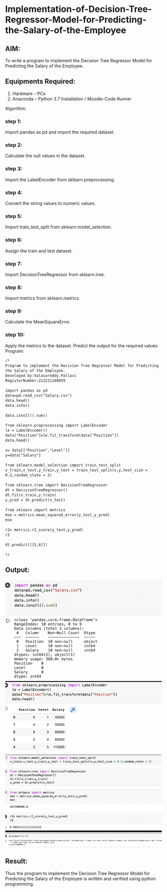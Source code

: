 # Implementation-of-Decision-Tree-Regressor-Model-for-Predicting-the-Salary-of-the-Employee

## AIM:
To write a program to implement the Decision Tree Regressor Model for Predicting the Salary of the Employee.

## Equipments Required:
1. Hardware – PCs
2. Anaconda – Python 3.7 Installation / Moodle-Code Runner

Algorithm:
### step 1:
Import pandas as pd and import the required dataset.
### step 2:
Calculate the null values in the dataset.
### step 3:
Import the LabelEncoder from sklearn.preprocessing.
### step 4:
Convert the string values to numeric values.
### step 5:
Import train_test_split from sklearn.model_selection.
### step 6:
Assign the train and test dataset.
### step 7:
Import DecisionTreeRegressor from sklearn.tree.
### step 8:
Import metrics from sklearn.metrics.
### step 9:
Calculate the MeanSquareError.
### step 10:
Apply the metrics to the dataset. Predict the output for the required values
Program:
```
/*
Program to implement the Decision Tree Regressor Model for Predicting the Salary of the Employee.
Developed by:Valasareddy.Pallavi
RegisterNumber:212221240059

import pandas as pd
data=pd.read_csv("Salary.csv")
data.head()
data.info()

data.isnull().sum()

from sklearn.preprocessing import LabelEncoder
le = LabelEncoder()
data["Position"]=le.fit_transform(data["Position"])
data.head()

x= data[["Position","Level"]]
y=data["Salary"]

from sklearn.model_selection import train_test_split
x_train,x_test,y_train,y_test = train_test_split(x,y,test_size = 0.2,random_state = 2)

from sklearn.tree import DecisionTreeRegressor
dt = DecisionTreeRegressor()
dt.fit(x_train,y_train)
y_pred = dt.predict(x_test)

from sklearn import metrics
mse = metrics.mean_squared_error(y_test,y_pred)
mse

r2= metrics.r2_score(y_test,y_pred)
r2

dt.predict([[5,6]])

*/
```


## Output:
![output](https://github.com/Pallavi-Raveendranadreddy/Implementation-of-Decision-Tree-Regressor-Model-for-Predicting-the-Salary-of-the-Employee/blob/0338b472e53e6644a8e5870dc17fa5a349f6a934/7.1.png)
![output](https://github.com/Pallavi-Raveendranadreddy/Implementation-of-Decision-Tree-Regressor-Model-for-Predicting-the-Salary-of-the-Employee/blob/0338b472e53e6644a8e5870dc17fa5a349f6a934/7.2.png)
![output](https://github.com/Pallavi-Raveendranadreddy/Implementation-of-Decision-Tree-Regressor-Model-for-Predicting-the-Salary-of-the-Employee/blob/0338b472e53e6644a8e5870dc17fa5a349f6a934/7.3.png)
![output](https://github.com/Pallavi-Raveendranadreddy/Implementation-of-Decision-Tree-Regressor-Model-for-Predicting-the-Salary-of-the-Employee/blob/0338b472e53e6644a8e5870dc17fa5a349f6a934/7.4.png)
## Result:
Thus the program to implement the Decision Tree Regressor Model for Predicting the Salary of the Employee is written and verified using python programming.
